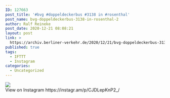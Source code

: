 ```yaml
---
ID: 127663
post_title: '#bvg #doppeldeckerbus #3138 in #rosenthal'
post_name: bvg-doppeldeckerbus-3138-in-rosenthal-2
author: Ralf Reineke
post_date: 2020-12-21 08:08:21
layout: post
link: >
  https://archiv.berliner-verkehr.de/2020/12/21/bvg-doppeldeckerbus-3138-in-rosenthal-2/
published: true
tags:
  - IFTTT
  - Instagram
categories:
  - Uncategorized
---
```

<div><img src='https://scontent-iad3-1.cdninstagram.com/v/t51.29350-15/131906420_300672558030210_5214819739846370330_n.jpg?_nc_cat=108&ccb=2&_nc_sid=8ae9d6&_nc_ohc=0j_1Sh3iMl4AX_JbxnV&_nc_ht=scontent-iad3-1.cdninstagram.com&oh=a8a9772c62b61acb5f7194427bbe892b&oe=600683D7' style='max-width:600px;' /><br/><div>View on Instagram https://instagr.am/p/CJDLepKnP2_/</div></div>